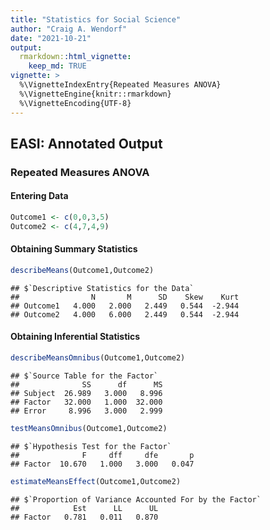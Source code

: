 ```yaml
---
title: "Statistics for Social Science"
author: "Craig A. Wendorf"
date: "2021-10-21"
output: 
  rmarkdown::html_vignette:
    keep_md: TRUE
vignette: >
  %\VignetteIndexEntry{Repeated Measures ANOVA}
  %\VignetteEngine{knitr::rmarkdown}
  %\VignetteEncoding{UTF-8}
---
```






## EASI: Annotated Output

### Repeated Measures ANOVA

#### Entering Data


```r
Outcome1 <- c(0,0,3,5)
Outcome2 <- c(4,7,4,9)
```

#### Obtaining Summary Statistics


```r
describeMeans(Outcome1,Outcome2)
```

```
## $`Descriptive Statistics for the Data`
##                N       M      SD    Skew    Kurt
## Outcome1   4.000   2.000   2.449   0.544  -2.944
## Outcome2   4.000   6.000   2.449   0.544  -2.944
```

#### Obtaining Inferential Statistics


```r
describeMeansOmnibus(Outcome1,Outcome2)
```

```
## $`Source Table for the Factor`
##              SS      df      MS
## Subject  26.989   3.000   8.996
## Factor   32.000   1.000  32.000
## Error     8.996   3.000   2.999
```


```r
testMeansOmnibus(Outcome1,Outcome2)
```

```
## $`Hypothesis Test for the Factor`
##              F     dff     dfe       p
## Factor  10.670   1.000   3.000   0.047
```


```r
estimateMeansEffect(Outcome1,Outcome2)
```

```
## $`Proportion of Variance Accounted For by the Factor`
##            Est      LL      UL
## Factor   0.781   0.011   0.870
```

